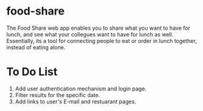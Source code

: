 food-share
==========

The Food Share web app enables you to share what you want to have for lunch, and see what your collegues want to have for lunch as well.
Essentially, its a tool for connecting people to eat or order in lunch together, instead of eating alone.

To Do List
==========

1. Add user authentication mechanism and login page.
2. Filter results for the specific date.
3. Add links to user's E-mail and restuarant pages.
